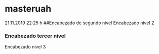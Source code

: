# masteruah
21.11.2019 22:25 h 
##Encabezado de segundo nivel 
Encabezado  nivel 2

### Encabezado tercer nivel
Encabezado nivel 3


